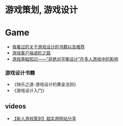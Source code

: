 
# 游戏策划, 游戏设计
# Game 

- [我看过的关于游戏设计的书籍以及推荐](https://zhuanlan.zhihu.com/p/25168484)
- [游戏客户端进阶之路](https://zhuanlan.zhihu.com/p/74739364)
- [游戏基础知识——“非绝对平衡设计”在多人游戏中的影响](https://mp.weixin.qq.com/s/bJMtFByXvD4mU_yYjQ9Raw)

### 游戏设计书籍

- 《快乐之道-游戏设计的黄金法则》
- 《游戏设计入门》

## videos

- [【新人游戏策划】超实用网站分享](https://www.bilibili.com/video/BV1Bs4y1w7go)